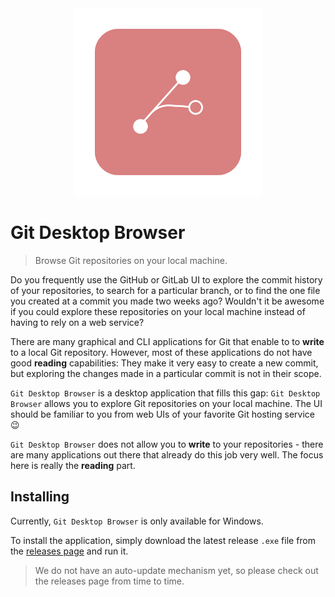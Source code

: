 <div align="center">
  <img src="./assets/logo.svg" alt="Logo" width="300px">
</div>

# Git Desktop Browser

> Browse Git repositories on your local machine.

Do you frequently use the GitHub or GitLab UI to explore the commit history of your repositories, to search for a particular branch, or to find the one file you created at a commit you made two weeks ago? Wouldn't it be awesome if you could explore these repositories on your local machine instead of having to rely on a web service?

There are many graphical and CLI applications for Git that enable to to **write** to a local Git repository. However, most of these applications do not have good **reading** capabilities: They make it very easy to create a new commit, but exploring the changes made in a particular commit is not in their scope.

`Git Desktop Browser` is a desktop application that fills this gap: `Git Desktop Browser` allows you to explore Git repositories on your local machine. The UI should be familiar to you from web UIs of your favorite Git hosting service 😉

`Git Desktop Browser` does not allow you to **write** to your repositories - there are many applications out there that already do this job very well. The focus here is really the **reading** part.

## Installing

Currently, `Git Desktop Browser` is only available for Windows.

To install the application, simply download the latest release `.exe` file from the [releases page](https://github.com/MBuchalik/git-desktop-browser/releases/latest) and run it.

> We do not have an auto-update mechanism yet, so please check out the releases page from time to time.
